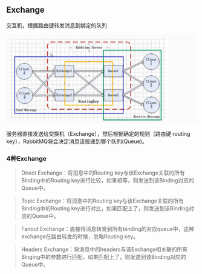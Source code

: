 ## Exchange
交互机，根据路由键转发消息到绑定的队列

![](./imgs/rabbitMQ.webp)

服务器直接发送给交换机（Exchange），然后根据确定的规则（路由键 routing key），RabbitMQ将会决定消息该投递到哪个队列(Queue)。

### 4种Exchange
> Direct Exchange：将消息中的Routing key与该Exchange关联的所有Binding中的Routing key进行比较，如果相等，则发送到该Binding对应的Queue中。

> Topic Exchange：将消息中的Routing key与该Exchange关联的所有Binding中的Routing key进行对比，如果匹配上了，则发送到该Binding对应的Queue中。

> Fanout Exchange：直接将消息转发到所有binding的对应queue中，这种exchange在路由转发的时候，忽略Routing key。

> Headers Exchange：将消息中的headers与该Exchange相关联的所有Binging中的参数进行匹配，如果匹配上了，则发送到该Binding对应的Queue中。
